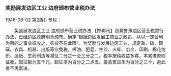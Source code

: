 ### 奖励展发边区工业  边府颁布营业税办法

1946-08-02
第2版()
专栏：

　　奖励展发边区工业
    边府颁布营业税办法
    【邯郸讯】晋冀鲁豫边区营业税暂行办法，已经边区政府明令颁布。确定“根据边区发展工商业之政策，从以一定营利为目的之事业征收之，农业不在此限”。为奖励与发展边区工业，规定盐、硝、硫磺、农具、机器、出版等业免税，榨油、肥皂、生丝、火柴、冶金、印刷、棉花纺织、造纸、生药制造等减征二分之一至三分之二。税率按纯收益多寡，本累进原则征收，起征额为五千元，起征率为百分之二点五。最高累进率为百分之三十，逾此者不再累进。
